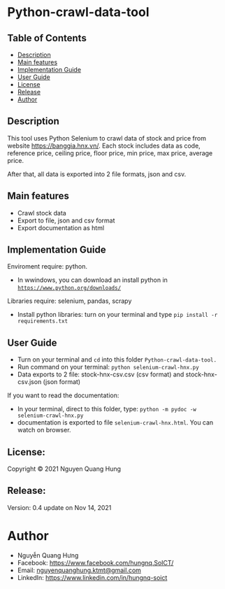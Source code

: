 # Python-crawl-data-tool

## Table of Contents
- [Description](#cescription)
- [Main features](#main-features)
- [Implementation Guide](#implemention-guide)
- [User Guide](#user-guide)
- [License](#license)
- [Release](#release)
- [Author](#author)


## Description

This tool uses Python Selenium to crawl data of stock and price from website https://banggia.hnx.vn/. Each stock includes data as code, reference price, ceiling price, floor price, min price, max price, average price. 

After that, all data is exported into 2 file formats, json and csv.


## Main features

- Crawl stock data 
- Export to file, json and csv format
- Export documentation as html

## Implementation Guide

Enviroment require: python. 
- In wwindows, you can download an install python in [`https://www.python.org/downloads/`](https://www.python.org/downloads/)


Libraries require: selenium, pandas, scrapy
- Install python libraries: turn on your terminal and type `pip install -r requirements.txt`


## User Guide

- Turn on your terminal and `cd` into this folder `Python-crawl-data-tool.`
- Run command on your terminal: `python selenium-crawl-hnx.py`
- Data exports to 2 file: stock-hnx-csv.csv (csv format) and stock-hnx-csv.json (json format)

If you want to read the documentation: 
- In your terminal, direct to this folder, type: `python -m pydoc -w selenium-crawl-hnx.py`
- documentation is exported to file `selenium-crawl-hnx.html`. You can watch on browser.


## License:

Copyright © 2021 Nguyen Quang Hung


## Release: 

Version: 0.4 update on Nov 14, 2021


# Author
- Nguyễn Quang Hưng
- Facebook: https://www.facebook.com/hungnq.SoICT/
- Email: nguyenquanghung.ktmt@gmail.com
- LinkedIn: https://www.linkedin.com/in/hungnq-soict